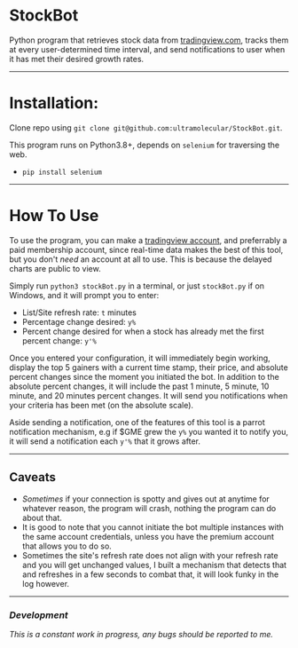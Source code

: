 # StockBot
Python program that retrieves stock data from [tradingview.com](https://tradingview.com), tracks them at every user-determined time interval, and send notifications to user when it has met their desired growth rates.

---

# Installation:
Clone repo using `git clone git@github.com:ultramolecular/StockBot.git`.

This program runs on Python3.8+, depends on `selenium` for traversing the web. 
- `pip install selenium`

---

# How To Use
To use the program, you can make a [tradingview account](https://tradingview.com), and preferrably a paid
membership account, since real-time data makes the best of this tool, but you don't *need* an account at all to use. This is because the delayed charts are public to view.

Simply run `python3 stockBot.py` in a terminal, or just `stockBot.py` if on Windows, and it will prompt you to enter:
- List/Site refresh rate: `t` minutes
- Percentage change desired: `y%`
- Percent change desired for when a stock has already met the first percent change: `y'%`

Once you entered your configuration, it will immediately begin working, display the top 5 gainers with a current time stamp, their price, and absolute percent changes since the moment you initiated the bot.
In addition to the absolute percent changes, it will include the past 1 minute, 5 minute, 10 minute, and 20 minutes percent changes.
It will send you notifications when your criteria has been met (on the absolute scale).

Aside sending a notification, one of the features of this tool is a parrot notification mechanism, e.g if $GME grew the `y%` you wanted it to notify you, it will send a notification each `y'%` that it grows after.

---

## Caveats
- *Sometimes* if your connection is spotty and gives out at anytime for whatever reason, the program will crash, nothing the program can do about that.
- It is good to note that you cannot initiate the bot multiple instances with the same account credentials, unless you have the premium account that allows you to do so.
- Sometimes the site's refresh rate does not align with your refresh rate and you will get unchanged values, I built a mechanism that detects that and refreshes in a few seconds to combat that, it will look funky in the log however.
---

### *Development*
*This is a constant work in progress, any bugs should be reported to me.*
